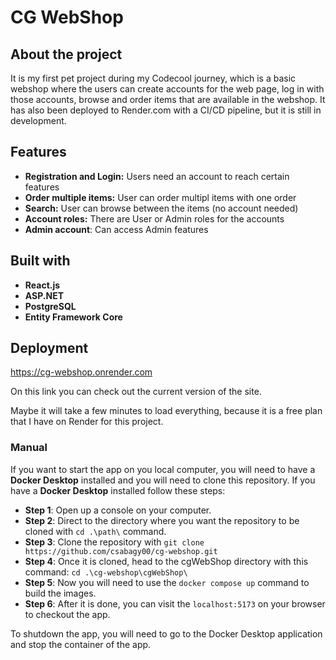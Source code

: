 # CG WebShop

## About the project

It is my first pet project during my Codecool journey, which is a basic webshop where the users can create accounts for the web page, log in with those accounts, browse and order items that are available in the webshop. It has also been deployed to Render.com with a CI/CD pipeline, but it is still in development.

## Features

  - **Registration and Login:** Users need an account to reach certain features 
  - **Order multiple items:** User can order multipl items with one order
  - **Search:** User can browse between the items (no account needed)
  - **Account roles:** There are User or Admin roles for the accounts
  - **Admin account**: Can access Admin features

## Built with
  - **React.js**
  - **ASP.NET**
  - **PostgreSQL**
  - **Entity Framework Core**

## Deployment

  https://cg-webshop.onrender.com

  On this link you can check out the current version of the site.
  
  Maybe it will take a few minutes to load everything, because it is a free plan that I have on Render for this project.

  ### Manual

 If you want to start the app on you local computer, you will need to have a **Docker Desktop** installed and you will need to clone this repository. If you have a **Docker Desktop** installed follow these steps:

  - **Step 1**: Open up a console on your computer.
  - **Step 2**: Direct to the directory where you want the repository to be cloned with `cd .\path\` command.
  - **Step 3**: Clone the repository with `git clone https://github.com/csabagy00/cg-webshop.git`
  - **Step 4**: Once it is cloned, head to the cgWebShop directory with this command: `cd .\cg-webshop\cgWebShop\`
  - **Step 5**: Now you will need to use the `docker compose up` command to build the images.
  - **Step 6**: After it is done, you can visit the `localhost:5173` on your browser to checkout the app.

To shutdown the app, you will need to go to the Docker Desktop application and stop the container of the app.